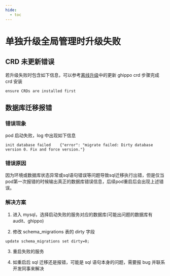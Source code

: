 ```yaml
---
hide:
  - toc
---
```


# 单独升级全局管理时升级失败

## CRD 未更新错误

若升级失败时包含如下信息，可以参考[离线升级](../install/offline-install.md#__tabbed_3_2)中的更新
ghippo crd 步骤完成 crd 安装

```console
ensure CRDs are installed first
```

## 数据库迁移报错

### 错误现象

pod 启动失败，log 中出现如下信息

```console
init database failed    {"error": "migrate failed: Dirty database version 0. Fix and force version."}
```

### 错误原因

因为环境或数据库状态异常或sql语句错误等问题导致sql迁移执行出错，但是仅当pod第一次报错的时候输出真正的数据库错误信息，后续pod重启后会出现上述错误。

### 解决方案

1. 进入 mysql，选择启动失败的服务对应的数据库(可能出问题的数据库有 audit、ghippo)

2. 修改 schema_migrations 表的 dirty 字段

```console
update schema_migrations set dirty=0;
```

3. 重启失败的服务

4. 如重启后 sql 迁移还是报错，可能是 sql 语句本身的问题，需要报 bug 并联系开发同事来解决

